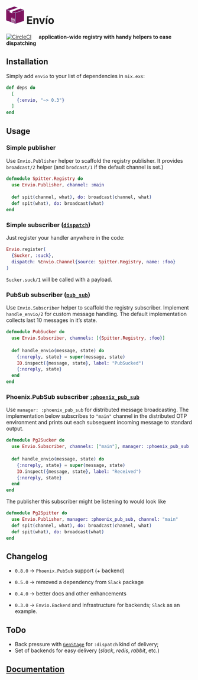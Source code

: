 # ![Logo](/stuff/logo-48x48.png?raw=true) Envío

[![CircleCI](https://circleci.com/gh/am-kantox/envio.svg?style=svg)](https://circleci.com/gh/am-kantox/envio)     **application-wide registry with handy helpers to ease dispatching**

## Installation

Simply add `envio` to your list of dependencies in `mix.exs`:

```elixir
def deps do
  [
    {:envio, "~> 0.3"}
  ]
end
```

## Usage

### Simple publisher

Use `Envio.Publisher` helper to scaffold the registry publisher. It provides
`broadcast/2` helper (and `brodcast/1` if the default channel is set.)

```elixir
defmodule Spitter.Registry do
  use Envio.Publisher, channel: :main

  def spit(channel, what), do: broadcast(channel, what)
  def spit(what), do: broadcast(what)
end
```

### Simple subscriber ([`dispatch`](https://hexdocs.pm/elixir/master/Registry.html#module-using-as-a-dispatcher))

Just register your handler anywhere in the code:

```elixir
Envio.register(
  {Sucker, :suck},
  dispatch: %Envio.Channel{source: Spitter.Registry, name: :foo}
)
```

`Sucker.suck/1` will be called with a payload.

### PubSub subscriber ([`pub_sub`](https://hexdocs.pm/elixir/master/Registry.html#module-using-as-a-pubsub))

Use `Envio.Subscriber` helper to scaffold the registry subscriber. Implement
`handle_envio/2` for custom message handling. The default implementation
collects last 10 messages in it’s state.

```elixir
defmodule PubSucker do
  use Envio.Subscriber, channels: [{Spitter.Registry, :foo}]

  def handle_envio(message, state) do
    {:noreply, state} = super(message, state)
    IO.inspect({message, state}, label: "PubSucked")
    {:noreply, state}
  end
end
```

### Phoenix.PubSub subscriber [`:phoenix_pub_sub`](https://hexdocs.pm/phoenix_pubsub)

Use `manager: :phoenix_pub_sub` for distributed message broadcasting. The implementation below subscribes to `"main"` channel in the distributed OTP environment and prints out each subsequent incoming message to standard output.

```elixir
defmodule Pg2Sucker do
  use Envio.Subscriber, channels: ["main"], manager: :phoenix_pub_sub

  def handle_envio(message, state) do
    {:noreply, state} = super(message, state)
    IO.inspect({message, state}, label: "Received")
    {:noreply, state}
  end
end
```

The publisher this subscriber might be listening to would look like

```elixir
defmodule Pg2Spitter do
  use Envio.Publisher, manager: :phoenix_pub_sub, channel: "main"
  def spit(channel, what), do: broadcast(channel, what)
  def spit(what), do: broadcast(what)
end
```

## Changelog

* `0.8.0` → `Phoenix.PubSub` support (+ backend)

* `0.5.0` → removed a dependency from `Slack` package

* `0.4.0` → better docs and other enhancements

* `0.3.0` → `Envio.Backend` and infrastructure for backends; `Slack` as an example.

## ToDo

* Back pressure with [`GenStage`](https://hexdocs.pm/gen_stage/GenStage.html)
for `:dispatch` kind of delivery;
* Set of backends for easy delivery (_slack_, _redis_, _rabbit_, etc.)

## [Documentation](https://hexdocs.pm/envio)
